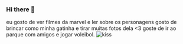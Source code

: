 ### Hi there 👋

eu gosto de ver filmes da marvel e ler sobre os personagens 
gosto de brincar como minha gatinha e tirar muitas fotos dela <3
goste de ir ao parque com amigos e jogar voleibol.
![kiss](https://github.com/zairamelo/zairamelo/assets/147504197/e1f8c786-34f3-47be-86ef-3b0961084c3b)
